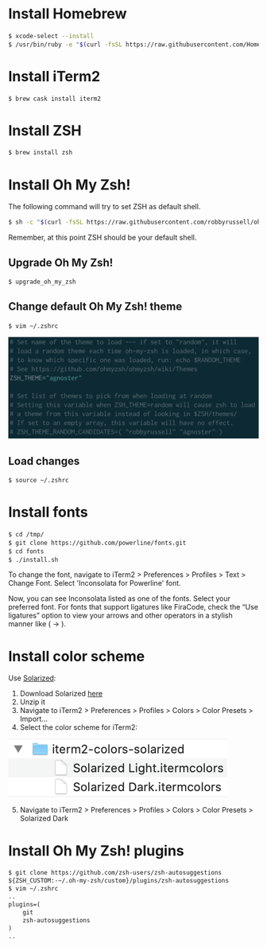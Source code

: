 # Install Homebrew
```sh
$ xcode-select --install
$ /usr/bin/ruby -e "$(curl -fsSL https://raw.githubusercontent.com/Homebrew/install/master/install)"
```

# Install iTerm2
```sh
$ brew cask install iterm2
```

# Install ZSH
```sh
$ brew install zsh
```

# Install Oh My Zsh!
The following command will try to set ZSH as default shell.
```sh
$ sh -c "$(curl -fsSL https://raw.githubusercontent.com/robbyrussell/oh-my-zsh/master/tools/install.sh)"
```
Remember, at this point ZSH should be your default shell.

## Upgrade Oh My Zsh!
```sh
$ upgrade_oh_my_zsh
```

## Change default Oh My Zsh! theme
```sh
$ vim ~/.zshrc
```
![Change theme](/iterm2/doc/changetheme.png)

## Load changes
```sh
$ source ~/.zshrc
```

# Install fonts
```sh
$ cd /tmp/
$ git clone https://github.com/powerline/fonts.git
$ cd fonts
$ ./install.sh
```
To change the font, navigate to iTerm2 > Preferences > Profiles > Text > Change
Font. Select 'Inconsolata for Powerline' font.

Now, you can see Inconsolata listed as one of the fonts. Select your preferred
font. For fonts that support ligatures like FiraCode, check the “Use ligatures”
option to view your arrows and other operators in a stylish manner like ( → ).

# Install color scheme
Use [Solarized](https://ethanschoonover.com/solarized/):
1. Download Solarized [here](http://ethanschoonover.com/solarized/files/solarized.zip)
2. Unzip it
3. Navigate to iTerm2 > Preferences > Profiles > Colors > Color Presets > Import...
4. Select the color scheme for iTerm2:

![Color scheme](/iterm2/doc/colorscheme.png)

5. Navigate to iTerm2 > Preferences > Profiles > Colors > Color Presets > Solarized Dark

# Install Oh My Zsh! plugins
```
$ git clone https://github.com/zsh-users/zsh-autosuggestions ${ZSH_CUSTOM:-~/.oh-my-zsh/custom}/plugins/zsh-autosuggestions
$ vim ~/.zshrc
..
plugins=(
    git
    zsh-autosuggestions
)
..
```
